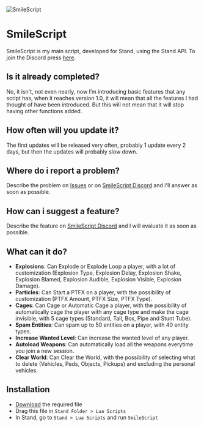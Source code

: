 ![SmileScript](https://user-images.githubusercontent.com/109024520/178143925-dd817165-189d-4879-8af3-a154b58e111f.png)

# SmileScript
SmileScript is my main script, developed for Stand, using the Stand API. To join the Discord press [here](https://discord.gg/rejQB9jHQf).

## Is it already completed?
No, it isn't, not even nearly, now I’m introducing basic features that any script has, when it reaches version 1.0, it will mean that all the features I had thought of have been introduced. But this will not mean that it will stop having other functions added.

## How often will you update it?
The first updates will be released very often, probably 1 update every 2 days, but then the updates will probably slow down.

## Where do i report a problem?
Describe the problem on [Issues](https://github.com/SmileFaceStand/SmileScript/issues/new) or on [SmileScript Discord](https://discord.gg/rejQB9jHQf) and i'll answer as soon as possible.

## How can i suggest a feature?
Describe the feature on [SmileScript Discord](https://discord.gg/rejQB9jHQf) and I will evaluate it as soon as possible.

## What can it do?
- **Explosions**: Can Explode or Explode Loop a player, with a lot of customization (Explosion Type, Explosion Delay, Explosion Shake, Explosion Blamed, Explosion Audible, Explosion Visible, Explosion Damage).
- **Particles**: Can Start a PTFX on a player, with the possibility of customization (PTFX Amount, PTFX Size, PTFX Type).
- **Cages**: Can Cage or Automatic Cage a player, with the possibility of automatically cage the player with any cage type and make the cage invisible, with 5 cage types (Standard, Tall, Box, Pipe and Stunt Tube).
- **Spam Entities**: Can spam up to 50 entities on a player, with 40 entity types.
- **Increase Wanted Level**: Can increase the wanted level of any player.
- **Autoload Weapons**: Can automatically load all the weapons everytime you join a new session.
- **Clear World**: Can Clear the World, with the possibility of selecting what to delete (Vehicles, Peds, Objects, Pickups) and excluding the personal vehicles.

## Installation
- [Download](https://github.com/SmileFaceStand/SmileScript/releases/latest) the required file
- Drag this file in `Stand Folder > Lua Scripts`
- In Stand, go to `Stand > Lua Scripts` and run `SmileScript`
